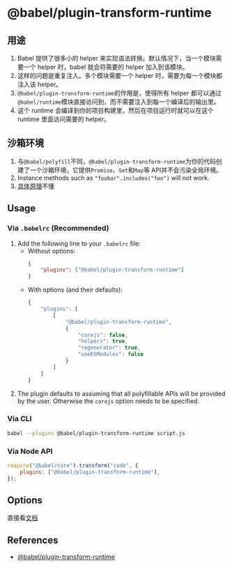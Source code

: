 # @babel/plugin-transform-runtime

## 用途
1. Babel 提供了很多小的 helper 来实现语法转换。默认情况下，当一个模块需要一个 helper 时，babel 就会将需要的 helper 加入到该模块。
2. 这样的问题是重复注入。多个模块需要一个 helper 时，需要为每一个模块都注入该 helper。
3. `@babel/plugin-transform-runtime`的作用是，使得所有 helper 都可以通过`@babel/runtime`模块直接访问到，而不需要注入到每一个编译后的输出里。
4. 这个 runtime 会编译到你的项目构建里，然后在项目运行时就可以在这个 runtime 里面访问需要的 helper。


## 沙箱环境
1. 与`@babel/polyfill`不同，`@babel/plugin-transform-runtime`为你的代码创建了一个沙箱环境，它提供`Promise`、`Set`和`Map`等 API并不会污染全局环境。
2. Instance methods such as `"foobar".includes("foo")` will not work.
3. [具体原理](https://babeljs.io/docs/en/next/babel-plugin-transform-runtime.html#regenerator-aliasing)不懂


## Usage
### Via `.babelrc` (Recommended)
1. Add the following line to your `.babelrc` file:
    * Without options:
        ```json
        {
            "plugins": ["@babel/plugin-transform-runtime"]
        }
        ```
    * With options (and their defaults):
        ```js
        {
            "plugins": [
                [
                    "@babel/plugin-transform-runtime",
                    {
                        "corejs": false,
                        "helpers": true,
                        "regenerator": true,
                        "useESModules": false
                    }
                ]
            ]
        }
        ```
2. The plugin defaults to assuming that all polyfillable APIs will be provided by the user. Otherwise the `corejs` option needs to be specified.

### Via CLI
```sh
babel --plugins @babel/plugin-transform-runtime script.js
```

### Via Node API
```js
require("@babel/core").transform("code", {
    plugins: ["@babel/plugin-transform-runtime"],
});
```


## Options
直接看[文档](https://babeljs.io/docs/en/next/babel-plugin-transform-runtime.html#options)


## References
* [@babel/plugin-transform-runtime](https://babeljs.io/docs/en/next/babel-plugin-transform-runtime.html)
